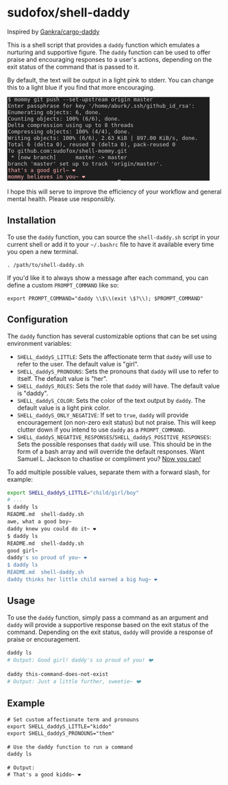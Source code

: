# sudofox/shell-daddy

Inspired by [Gankra/cargo-daddy](https://github.com/Gankra/cargo-daddy)

This is a shell script that provides a `daddy` function which emulates a nurturing and supportive figure. The `daddy` function can be used to offer praise and encouraging responses to a user's actions, depending on the exit status of the command that is passed to it.

By default, the text will be output in a light pink to stderr. You can change this to a light blue if you find that more encouraging.

<img src="preview.png" alt="Example" ></a>


I hope this will serve to improve the efficiency of your workflow and general mental health. Please use responsibly.

## Installation

To use the `daddy` function, you can source the `shell-daddy.sh` script in your current shell or add it to your `~/.bashrc` file to have it available every time you open a new terminal.

```
. /path/to/shell-daddy.sh
```

If you'd like it to always show a message after each command, you can define a custom `PROMPT_COMMAND` like so:

```
export PROMPT_COMMAND="daddy \\$\\(exit \$?\\); $PROMPT_COMMAND"
```

## Configuration

The `daddy` function has several customizable options that can be set using environment variables:

- `SHELL_daddyS_LITTLE`: Sets the affectionate term that `daddy` will use to refer to the user. The default value is "girl".
- `SHELL_daddyS_PRONOUNS`: Sets the pronouns that `daddy` will use to refer to itself. The default value is "her".
- `SHELL_daddyS_ROLES`: Sets the role that `daddy` will have. The default value is "daddy".
- `SHELL_daddyS_COLOR`: Sets the color of the text output by `daddy`. The default value is a light pink color.
- `SHELL_daddyS_ONLY_NEGATIVE`: If set to `true`, `daddy` will provide encouragement (on non-zero exit status) but not praise. This will keep clutter down if you intend to use `daddy` as a `PROMPT_COMMAND`.
- `SHELL_daddyS_NEGATIVE_RESPONSES`/`SHELL_daddyS_POSITIVE_RESPONSES`: Sets the possible responses that `daddy` will use. This should be in the form of a bash array and will override the default responses. Want Samuel L. Jackson to chastise or compliment you? [Now you can!](https://github.com/sudofox/shell-daddy/issues/5#issuecomment-1381029744)

To add multiple possible values, separate them with a forward slash, for example:

```sh
export SHELL_daddyS_LITTLE="child/girl/boy"
# ...
$ daddy ls
README.md  shell-daddy.sh
awe, what a good boy~
daddy knew you could do it~ ❤️
$ daddy ls
README.md  shell-daddy.sh
good girl~
daddy's so proud of you~ ❤️
$ daddy ls
README.md  shell-daddy.sh
daddy thinks her little child earned a big hug~ ❤️
```

## Usage

To use the `daddy` function, simply pass a command as an argument and `daddy` will provide a supportive response based on the exit status of the command. Depending on the exit status, `daddy` will provide a response of praise or encouragement.

```sh
daddy ls
# Output: Good girl! daddy's so proud of you! ❤️

daddy this-command-does-not-exist
# Output: Just a little further, sweetie~ ❤️
```

## Example

```
# Set custom affectionate term and pronouns
export SHELL_daddyS_LITTLE="kiddo"
export SHELL_daddyS_PRONOUNS="them"

# Use the daddy function to run a command
daddy ls

# Output:
# That's a good kiddo~ ❤️
```
